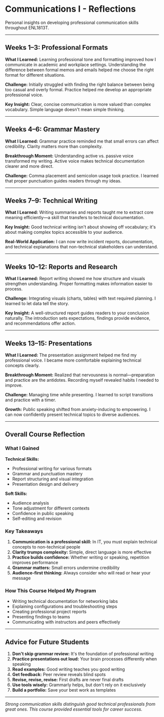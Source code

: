 # Communications I - Reflections

Personal insights on developing professional communication skills throughout ENL1813T.

---

## Weeks 1–3: Professional Formats

**What I Learned:**
Learning professional tone and formatting improved how I communicate in academic and workplace settings. Understanding the difference between formal memos and emails helped me choose the right format for different situations.

**Challenge:**
Initially struggled with finding the right balance between being too casual and overly formal. Practice helped me develop an appropriate professional voice.

**Key Insight:**
Clear, concise communication is more valued than complex vocabulary. Simple language doesn't mean simple thinking.

---

## Weeks 4–6: Grammar Mastery

**What I Learned:**
Grammar practice reminded me that small errors can affect credibility. Clarity matters more than complexity.

**Breakthrough Moment:**
Understanding active vs. passive voice transformed my writing. Active voice makes technical documentation clearer and more direct.

**Challenge:**
Comma placement and semicolon usage took practice. I learned that proper punctuation guides readers through my ideas.

---

## Weeks 7–9: Technical Writing

**What I Learned:**
Writing summaries and reports taught me to extract core meaning efficiently—a skill that transfers to technical documentation.

**Key Insight:**
Good technical writing isn't about showing off vocabulary; it's about making complex topics accessible to your audience.

**Real-World Application:**
I can now write incident reports, documentation, and technical explanations that non-technical stakeholders can understand.

---

## Weeks 10–12: Reports and Research

**What I Learned:**
Report writing showed me how structure and visuals strengthen understanding. Proper formatting makes information easier to process.

**Challenge:**
Integrating visuals (charts, tables) with text required planning. I learned to let data tell the story.

**Key Insight:**
A well-structured report guides readers to your conclusion naturally. The introduction sets expectations, findings provide evidence, and recommendations offer action.

---

## Weeks 13–15: Presentations

**What I Learned:**
The presentation assignment helped me find my professional voice. I became more comfortable explaining technical concepts clearly.

**Breakthrough Moment:**
Realized that nervousness is normal—preparation and practice are the antidotes. Recording myself revealed habits I needed to improve.

**Challenge:**
Managing time while presenting. I learned to script transitions and practice with a timer.

**Growth:**
Public speaking shifted from anxiety-inducing to empowering. I can now confidently present technical topics to diverse audiences.

---

## Overall Course Reflection

### What I Gained

**Technical Skills:**
- Professional writing for various formats
- Grammar and punctuation mastery
- Report structuring and visual integration
- Presentation design and delivery

**Soft Skills:**
- Audience analysis
- Tone adjustment for different contexts
- Confidence in public speaking
- Self-editing and revision

### Key Takeaways

1. **Communication is a professional skill:** In IT, you must explain technical concepts to non-technical people
2. **Clarity trumps complexity:** Simple, direct language is more effective
3. **Practice builds confidence:** Whether writing or speaking, repetition improves performance
4. **Grammar matters:** Small errors undermine credibility
5. **Audience-first thinking:** Always consider who will read or hear your message

### How This Course Helped My Program

- Writing technical documentation for networking labs
- Explaining configurations and troubleshooting steps
- Creating professional project reports
- Presenting findings to teams
- Communicating with instructors and peers effectively

---

## Advice for Future Students

1. **Don't skip grammar review:** It's the foundation of professional writing
2. **Practice presentations out loud:** Your brain processes differently when speaking
3. **Read examples:** Good writing teaches you good writing
4. **Get feedback:** Peer review reveals blind spots
5. **Revise, revise, revise:** First drafts are never final drafts
6. **Use tools wisely:** Grammarly helps, but don't rely on it exclusively
7. **Build a portfolio:** Save your best work as templates

---

*Strong communication skills distinguish good technical professionals from great ones. This course provided essential tools for career success.*
